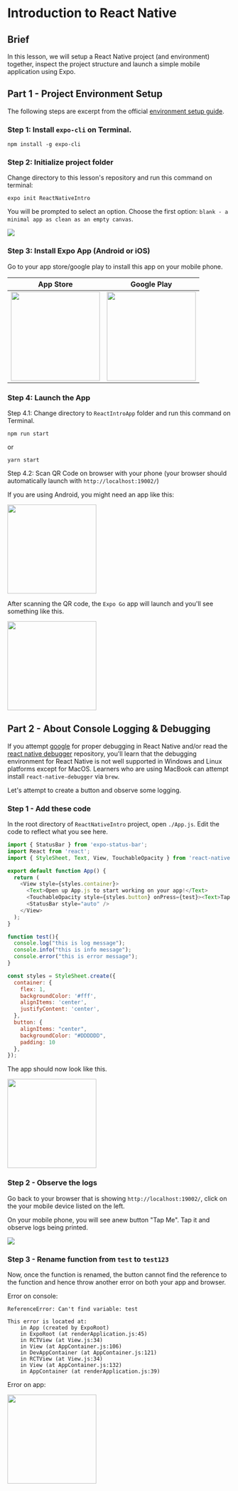 # Introduction to React Native

## Brief

In this lesson, we will setup a React Native project (and environment) together, inspect the project structure and launch a simple mobile application using Expo.

## Part 1 - Project Environment Setup

The following steps are excerpt from the official [environment setup guide](https://reactnative.dev/docs/environment-setup).

### Step 1: Install `expo-cli` on Terminal. 

```
npm install -g expo-cli
```

### Step 2: Initialize project folder

Change directory to this lesson's repository and run this command on terminal:

```
expo init ReactNativeIntro
```

You will be prompted to select an option. Choose the first option: `blank - a minimal app as clean as an empty canvas`.

<img src="./assets/images/expo-init.png" />

### Step 3: Install Expo App (Android or iOS)

Go to your app store/google play to install this app on your mobile phone.

| App Store | Google Play |
|-----------|-------------|
| <img src="./assets/images/ios-expo-go.png" width="200px" /> | <img src="./assets/images/android-expo-go.jpg" width="200px" /> |

### Step 4: Launch the App

Step 4.1: Change directory to `ReactIntroApp` folder and run this command on Terminal.

```
npm run start
```

or

```
yarn start
```

Step 4.2: Scan QR Code on browser with your phone (your browser should automatically launch with `http://localhost:19002/`)

If you are using Android, you might need an app like this:

<img src="./assets/images/android-qr-code.jpg" width="200px"/>

After scanning the QR code, the `Expo Go` app will launch and you'll see something like this.

<img src="./assets/images/simple-app.png" width="200px" />


## Part 2 - About Console Logging & Debugging

If you attempt [google](https://www.google.com) for proper debugging in React Native and/or read the [react native debugger](https://github.com/jhen0409/react-native-debugger) repository, you'll learn that the debugging environment for React Native is not well supported in Windows and Linux platforms except for MacOS. Learners who are using MacBook can attempt install `react-native-debugger` via `brew`.

Let's attempt to create a button and observe some logging.

### Step 1 - Add these code

In the root directory of `ReactNativeIntro` project, open `./App.js`. Edit the code to reflect what you see here.

```js
import { StatusBar } from 'expo-status-bar';
import React from 'react';
import { StyleSheet, Text, View, TouchableOpacity } from 'react-native';

export default function App() {
  return (
    <View style={styles.container}>
      <Text>Open up App.js to start working on your app!</Text>
      <TouchableOpacity style={styles.button} onPress={test}><Text>Tap Me</Text></TouchableOpacity>
      <StatusBar style="auto" />
    </View>
  );
}

function test(){
  console.log("this is log message");
  console.info("this is info message");
  console.error("this is error message");
}

const styles = StyleSheet.create({
  container: {
    flex: 1,
    backgroundColor: '#fff',
    alignItems: 'center',
    justifyContent: 'center',
  },
  button: {
    alignItems: "center",
    backgroundColor: "#DDDDDD",
    padding: 10
  },
});

```

The app should now look like this.

<img src="./assets/images/tapme.jpeg" width="200px"/>

### Step 2 - Observe the logs

Go back to your browser that is showing `http://localhost:19002/`, click on the your mobile device listed on the left.

On your mobile phone, you will see anew button "Tap Me". Tap it and observe logs being printed.

<img src="./assets/images/logging.png"/>

### Step 3 - Rename function from `test` to `test123`

Now, once the function is renamed, the button cannot find the reference to the function and hence throw another error on both your app and browser.

Error on console:
```
ReferenceError: Can't find variable: test

This error is located at:
    in App (created by ExpoRoot)
    in ExpoRoot (at renderApplication.js:45)
    in RCTView (at View.js:34)
    in View (at AppContainer.js:106)
    in DevAppContainer (at AppContainer.js:121)
    in RCTView (at View.js:34)
    in View (at AppContainer.js:132)
    in AppContainer (at renderApplication.js:39)
```

Error on app:

<img src="./assets/images/app-error.jpeg" width="200px" />